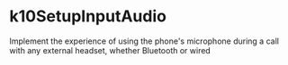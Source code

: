 # k10SetupInputAudio
Implement the experience of using the phone's microphone during a call with any external headset, whether Bluetooth or wired
